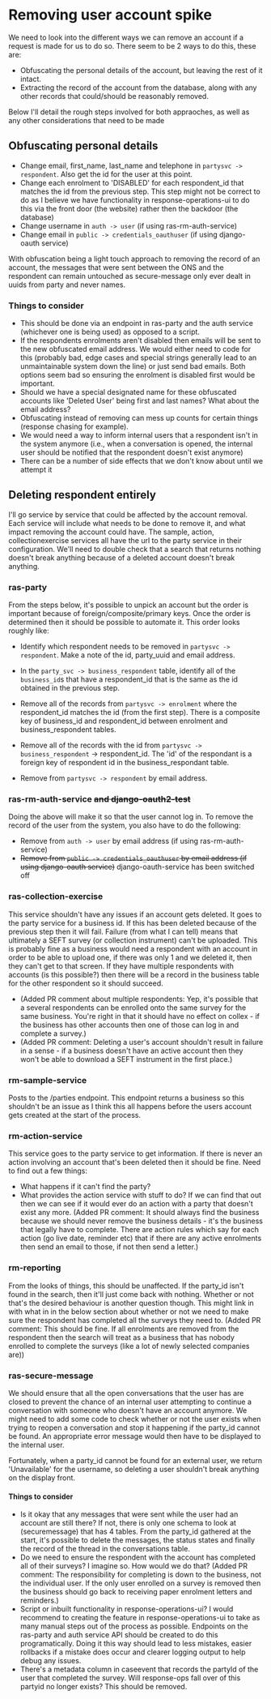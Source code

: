# Removing user account spike

We need to look into the different ways we can remove an account if a request is made for us to do so.
There seem to be 2 ways to do this, these are:

- Obfuscating the personal details of the account, but leaving the rest of it intact.
- Extracting the record of the account from the database, along with any other records that could/should be reasonably removed.

Below I'll detail the rough steps involved for both appraoches, as well as any other considerations that need to be made

## Obfuscating personal details

- Change email, first_name, last_name and telephone in `partysvc -> respondent`.  Also get the id for the user at this point.
- Change each enrolment to 'DISABLED' for each respondent_id that matches the id from the previous step.  This step might not be correct to do as I believe we have functionality in response-operations-ui to do this via the front door (the website) rather then the backdoor (the database)
- Change username in `auth -> user` (if using ras-rm-auth-service)
- Change email in `public -> credentials_oauthuser` (if using django-oauth service)

With obfuscation being a light touch approach to removing the record of an account, the messages that were sent between the ONS and the respondent can remain untouched as secure-message only ever dealt in uuids from party and never names.

### Things to consider

- This should be done via an endpoint in ras-party and the auth service (whichever one is being used) as opposed to a script.
- If the respondents enrolments aren't disabled then emails will be sent to the new obfuscated email address.  We would either need to code for this (probably bad, edge cases
 and special strings generally lead to an unmaintainable system down the line) or just send bad emails.  Both options seem bad so ensuring the enrolment is disabled first would be important.
- Should we have a special designated name for these obfuscated accounts like 'Deleted User' being first and last names? What about the email address?
- Obfuscating instead of removing can mess up counts for certain things (response chasing for example).
- We would need a way to inform internal users that a respondent isn't in the system anymore (i.e., when a conversation is opened, the internal user should be notified that the respondent doesn't exist anymore)
- There can be a number of side effects that we don't know about until we attempt it

## Deleting respondent entirely

I'll go service by service that could be affected by the account removal.  Each service will include what needs to be done to remove it, and what impact removing the account could have. The sample, action, collectionexercise services all have the url to the party service in their configuration.  We'll need to double check that a search that returns nothing doesn't break anything because of a deleted account doesn't break anything.

### ras-party

From the steps below, it's possible to unpick an account but the order is important because of foreign/composite/primary keys.  Once the order is determined then it should be possible to automate it.  This order looks roughly like:

- Identify which respondent needs to be removed in `partysvc -> respondent`.  Make a note of the id, party_uuid and email address.
- In the `party_svc -> business_respondent` table, identify all of the `business_id`s that have a respondent_id that is the same as the id obtained in the previous step.

- Remove all of the records from `partysvc -> enrolment` where the respondent_id matches the id (from the first step).  There is a composite key of business_id and respondent_id between enrolment and business_respondent tables.
- Remove all of the records with the id from `partysvc -> business_respondent` -> respondent_id. The 'id' of the respondant is a foreign key of respondent id in the business_respondant table.
- Remove from `partysvc -> respondent` by email address.

### ras-rm-auth-service ~~and django-oauth2-test~~

Doing the above will make it so that the user cannot log in.  To remove the record of the user from the system, you also have to do the following:

- Remove from `auth -> user` by email address (if using ras-rm-auth-service)
- ~~Remove from `public -> credentials_oauthuser` by email address (if using django-oauth service)~~ django-oauth-service has been switched off

### ras-collection-exercise

This service shouldn't have any issues if an account gets deleted. It goes to the party service for a business id.  If this has been deleted because of the previous step then it will fail.  Failure (from what I can tell) means that ultimately a SEFT survey (or collection instrument) can't be uploaded.  This is probably fine as a business would need a respondent with an account in order to be able to upload one, if there was only 1 and we deleted it, then they can't get to that screen.  If they have multiple respondents with accounts (is this possible?) then there will be a record in the business table for the other respondent so it should succeed.

- (Added PR comment about multiple respondents: Yep, it's possible that a several respondents can be enrolled onto the same survey for the same business. You're right in that it should have no effect on collex - if the business has other accounts then one of those can log in and complete a survey.)
- (Added PR comment: Deleting a user's account shouldn't result in failure in a sense - if a business doesn't have an active account then they won't be able to download a SEFT instrument in the first place.)

### rm-sample-service

Posts to the /parties endpoint.  This endpoint returns a business so this shouldn't be an issue as I think this all happens before the users account gets created at the start of the process.

### rm-action-service

This service goes to the party service to get information.  If there is never an action involving an account that's been deleted then it should be fine.  Need to find out a few things:

- What happens if it can't find the party?
- What provides the action service with stuff to do?  If we can find that out then we can see if it would ever do an action with a party that doesn't exist any more. (Added PR comment: It should always find the business because we should never remove the business details - it's the business that legally have to complete. There are action rules which say for each action (go live date, reminder etc) that if there are any active enrolments then send an email to those, if not then send a letter.)

### rm-reporting

From the looks of things, this should be unaffected.  If the party_id isn't found in the search, then it'll just come back with nothing.  Whether or not that's the desired behaviour is another question though.  This might link in with what in in the below section about whether or not we need to make sure the respondent has completed all the surveys they need to. (Added PR comment: This should be fine. If all enrolments are removed from the respondent then the search will treat as a business that has nobody enrolled to complete the surveys (like a lot of newly selected companies are))

### ras-secure-message

We should ensure that all the open conversations that the user has are closed to prevent the chance of an internal user attempting to continue a conversation with someone who doesn't have an account anymore.  We might need to add some code to check whether or not the user exists when trying to reopen a conversation and stop it happening if the party_id cannot be found.  An appropriate error message would then have to be displayed to the internal user.

Fortunately, when a party_id cannot be found for an external user, we return 'Unavailable' for the username, so deleting a user shouldn't break anything on the display front.

#### Things to consider

- Is it okay that any messages that were sent while the user had an account are still there?  If not, there is only one schema to look at (securemessage) that has 4 tables.   From the party_id gathered at the start, it's possible to delete the messages, the status states and finally the record of the thread in the conversations table.
- Do we need to ensure the respondent with the account has completed all of their surveys?  I imagine so.  How would we do that? (Added PR comment: The responsibility for completing is down to the business, not the individual user. If the only user enrolled on a survey is removed then the business should go back to receiving paper enrolment letters and reminders.)
- Script or inbuilt functionality in response-operations-ui? I would recommend to creating the feature in response-operations-ui to take as many manual steps out of the process as possible.
 Endpoints on the ras-party and auth service API should be created to do this programatically.  Doing it this way should lead to less mistakes, easier rollbacks if a mistake does occur and clearer logging output to help debug any issues.
- There's a metadata column in caseevent that records the partyId of the user that completed the survey. Will response-ops fall over of this partyid no longer exists? This should be removed.
